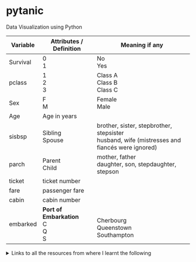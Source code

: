 # pytanic
Data Visualization using Python

| Variable| Attributes / Definition | Meaning if any |
|-|-|-|
| Survival| 0<br>1 | No<br>Yes |
| pclass | 1<br>2<br>3 | Class A<br>Class B<br>Class C<br> |
| Sex | F<br>M | Female<br>Male |
| Age | Age in years| |
| sisbsp | Sibling<br>Spouse  | brother, sister, stepbrother, stepsister<br>husband, wife (mistresses and fiancés were ignored) |
| parch | Parent<br>Child  | mother, father<br>daughter, son, stepdaughter, stepson |
| ticket | ticket number |
| fare | passenger fare |
| cabin | cabin number |
| embarked | **Port of Embarkation**<br>C<br>Q<br>S | <br>Cherbourg<br>Queenstown<br>Southampton |

<details>
<summary>Links to all the resources from where I learnt the following</summary>
1. https://medium.com/analytics-vidhya/data-visualization-titanic-data-set-91531c3ab5a6<br>
2. https://medium.com/@rohanhgupta91/analyze-titanic-dataset-of-kaggle-ab220334b75c<br>
3. https://medium.com/analytics-vidhya/what-is-the-difference-between-training-and-test-dataset-d20820e5f632<br>
4. https://towardsdatascience.com/machine-learning-with-the-titanic-dataset-7f6909e58280<br>
5. https://www.kaggle.com/subinium/awesome-visualization-with-titanic-dataset<br>
6. https://www.kaggle.com/startupsci/titanic-data-science-solutions/<br>
7. https://github.com/abhishekchhibber/Titanic-Data-Visualization<br>
8. https://mastermindlab.github.io/titanic/<br>
9. https://harvard-iacs.github.io/2019-CS109A/labs/lab-5/student/<br>
</details>